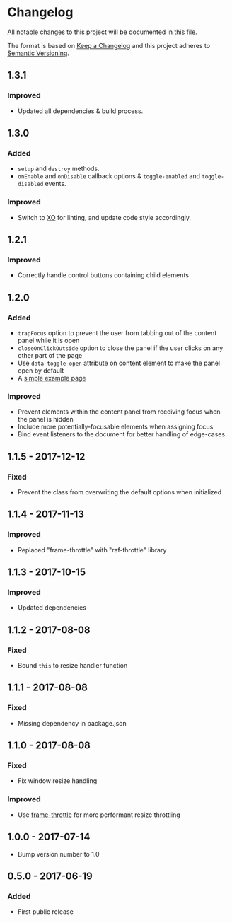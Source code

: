 # Changelog

All notable changes to this project will be documented in this file.

The format is based on [Keep a Changelog](http://keepachangelog.com/en/1.0.0/)
and this project adheres to
[Semantic Versioning](http://semver.org/spec/v2.0.0.html).

## 1.3.1

### Improved

* Updated all dependencies & build process.

## 1.3.0

### Added

* `setup` and `destroy` methods.
* `onEnable` and `onDisable` callback options & `toggle-enabled` and `toggle-disabled` events.

### Improved

* Switch to [XO](https://github.com/xojs/xo) for linting, and update code style accordingly.

## 1.2.1

### Improved

* Correctly handle control buttons containing child elements

## 1.2.0

### Added

* `trapFocus` option to prevent the user from tabbing out of the content panel while it is open
* `closeOnClickOutside` option to close the panel if the user clicks on any other part of the page
* Use `data-toggle-open` attribute on content element to make the panel open by default
* A [simple example page](https://github.com/elivz/accessible-toggle/blob/master/examples/index.html)

### Improved

* Prevent elements within the content panel from receiving focus when the panel is hidden
* Include more potentially-focusable elements when assigning focus
* Bind event listeners to the document for better handling of edge-cases

## 1.1.5 - 2017-12-12

### Fixed

* Prevent the class from overwriting the default options when initialized

## 1.1.4 - 2017-11-13

### Improved

* Replaced "frame-throttle" with "raf-throttle" library

## 1.1.3 - 2017-10-15

### Improved

* Updated dependencies

## 1.1.2 - 2017-08-08

### Fixed

* Bound `this` to resize handler function

## 1.1.1 - 2017-08-08

### Fixed

* Missing dependency in package.json

## 1.1.0 - 2017-08-08

### Fixed

* Fix window resize handling

### Improved

* Use [frame-throttle](https://github.com/pelotoncycle/frame-throttle) for more
  performant resize throttling

## 1.0.0 - 2017-07-14

* Bump version number to 1.0

## 0.5.0 - 2017-06-19

### Added

* First public release
